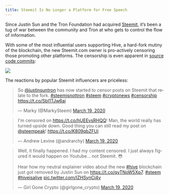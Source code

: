 ```yaml
---
title: Steemit Is No Longer a Platform for Free Speech
---
```


Since Justin Sun and the Tron Foundation had acquired [Steemit](https://www.coindesk.com/steemit-sets-up-shop-on-tron-network), it’s been a tug of war between the community and Tron at who gets to control the flow of information.

With some of the most influential users supporting Hive, a hard-fork mutiny of the blockchain, the new Steemit.com owner is pro-actively censoring those promoting other platforms. The censorship is even apparent in [source code commits](https://github.com/steemit/condenser/compare/bridge-api-dev...bridge-api-dev-test):

![](https://i.imgur.com/p3DWl6c.png)

The reactions by popular Steemit influencers are priceless:

<blockquote class="twitter-tweet"><p lang="en" dir="ltr">So <a href="https://twitter.com/justinsuntron?ref_src=twsrc%5Etfw">@justinsuntron</a> has now started to censor posts on Steemit that relate to the fork. <a href="https://twitter.com/hashtag/steemisnottron?src=hash&amp;ref_src=twsrc%5Etfw">#steemisnottron</a> <a href="https://twitter.com/hashtag/steem?src=hash&amp;ref_src=twsrc%5Etfw">#steem</a> <a href="https://twitter.com/hashtag/cryptonews?src=hash&amp;ref_src=twsrc%5Etfw">#cryptonews</a> <a href="https://twitter.com/hashtag/censorship?src=hash&amp;ref_src=twsrc%5Etfw">#censorship</a> <a href="https://t.co/SbI1TJw6ai">https://t.co/SbI1TJw6ai</a></p>&mdash; Marky (@MarkySteem) <a href="https://twitter.com/MarkySteem/status/1240667353123348489?ref_src=twsrc%5Etfw">March 19, 2020</a></blockquote> <script async src="https://platform.twitter.com/widgets.js" charset="utf-8"></script> 

<blockquote class="twitter-tweet"><p lang="en" dir="ltr">I&#39;m censored on <a href="https://t.co/hUEEvsRHQQ">https://t.co/hUEEvsRHQQ</a>! Man, the world really has turned upside down. Good thing you can still read my post on <a href="https://twitter.com/SteemPeak?ref_src=twsrc%5Etfw">@steempeak</a>! <a href="https://t.co/K809qbZFUi">https://t.co/K809qbZFUi</a></p>&mdash; Andrew Levine (@andrarchy) <a href="https://twitter.com/andrarchy/status/1240716564191760385?ref_src=twsrc%5Etfw">March 19, 2020</a></blockquote> <script async src="https://platform.twitter.com/widgets.js" charset="utf-8"></script> 

<blockquote class="twitter-tweet"><p lang="en" dir="ltr">Well, it finally happened. I had my content censored. I just always figured it would happen on Youtube... not Steemit. 😳<br><br>Hear how my neutral explainer video about the new <a href="https://twitter.com/hashtag/hive?src=hash&amp;ref_src=twsrc%5Etfw">#hive</a> blockchain just got removed by Justin Sun on <a href="https://t.co/qyTNoW5Xp7">https://t.co/qyTNoW5Xp7</a>. <a href="https://twitter.com/hashtag/steem?src=hash&amp;ref_src=twsrc%5Etfw">#steem</a> <a href="https://twitter.com/hashtag/hiveisalive?src=hash&amp;ref_src=twsrc%5Etfw">#hiveisalive</a> <a href="https://t.co/IZHSynCi4v">pic.twitter.com/IZHSynCi4v</a></p>&mdash; Girl Gone Crypto (@girlgone_crypto) <a href="https://twitter.com/girlgone_crypto/status/1240727743559417856?ref_src=twsrc%5Etfw">March 19, 2020</a></blockquote> <script async src="https://platform.twitter.com/widgets.js" charset="utf-8"></script> 
